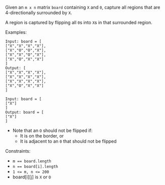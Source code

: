Given an `m x n` matrix `board` containing `X` and `0`, capture all regions that are 4-directionally surrounded by `X`.

A region is captured by flipping all `0`s into `X`s in that surrounded region.

Examples:
```
Input: board = [
["X","X","X","X"],
["X","O","O","X"],
["X","X","O","X"],
["X","O","X","X"]
]
Output: [
["X","X","X","X"],
["X","X","X","X"],
["X","X","X","X"],
["X","O","X","X"]
]

Input: board = [
["X"]
]
Output: board = [
["X"]
]
```
* Note that an `O` should not be flipped if:
  * It is on the border, or
  * It is adjacent to an `0` that should not be flipped

Constraints:
* `m == board.length`
* `n == board[i].length`
* `1 <= m, n <= 200`
* board[i][j] is `X` or `O`
